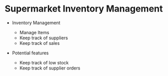 # Supermarket Inventory Management

- Inventory Management
  - Manage Items
  - Keep track of suppliers
  - Keep track of sales

- Potential features
  - Keep track of low stock
  - Keep track of supplier orders
